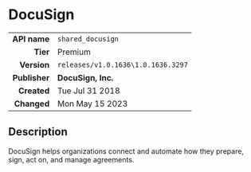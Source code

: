 # DocuSign
| | |
|-:|-|
|**API name**|`shared_docusign`|
|**Tier**|Premium|
|**Version**|`releases/v1.0.1636\1.0.1636.3297`|
|**Publisher**|**DocuSign, Inc.**|
|**Created**|Tue Jul 31 2018|
|**Changed**|Mon May 15 2023|

## Description
DocuSign helps organizations connect and automate how they prepare, sign, act on, and manage agreements.
